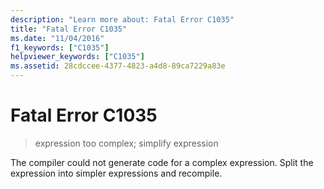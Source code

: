 ```yaml
---
description: "Learn more about: Fatal Error C1035"
title: "Fatal Error C1035"
ms.date: "11/04/2016"
f1_keywords: ["C1035"]
helpviewer_keywords: ["C1035"]
ms.assetid: 28cdccee-4377-4823-a4d8-89ca7229a83e
---
```

# Fatal Error C1035

> expression too complex; simplify expression

The compiler could not generate code for a complex expression. Split the expression into simpler expressions and recompile.
